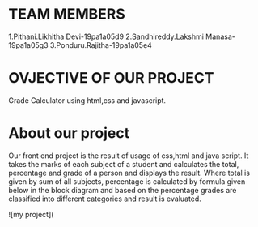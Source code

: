 # TEAM MEMBERS

1.Pithani.Likhitha Devi-19pa1a05d9
2.Sandhireddy.Lakshmi Manasa-19pa1a05g3
3.Ponduru.Rajitha-19pa1a05e4

# OVJECTIVE OF OUR PROJECT

Grade Calculator using html,css and javascript.

# About our project
Our front end project is the result of usage of css,html and java script. It takes the marks of each subject of a student and calculates the total, percentage and grade of a person and displays the result. Where total is given by sum of all subjects, percentage is calculated by formula given below in the block diagram and based on the percentage grades are classified into different categories and result is evaluated.

![my project](
